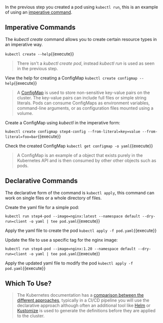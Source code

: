 In the previous step you created a pod using `kubectl run`, this is an example of using an [imperative command](https://kubernetes.io/docs/tasks/manage-kubernetes-objects/imperative-command/).

## Imperative Commands

The *kubectl create* command allows you to create certain resource types in an imperative way.

`kubectl create --help`{{execute}}

> There isn't a *kubectl create pod*, instead *kubectl run* is used as seen in the previous step.

View the help for creating a ConfigMap `kubectl create configmap --help`{{execute}}

> A [ConfigMap](https://kubernetes.io/docs/concepts/configuration/configmap/) is used to store non-sensitive key-value pairs on the cluster. The key-value pairs can include full files or simple string literals. Pods can consume ConfigMaps as environment variables, command-line arguments, or as configuration files mounted using a volume.

Create a ConfigMap using *kubectl* in the imperative form:

`kubectl create configmap step4-config --from-literal=key=value --from-literal=foo=bar`{{execute}}

Check the created ConfigMap `kubectl get configmap -o yaml`{{execute}}

> A ConfigMap is an example of a object that exists purely in the Kubernetes API and is then consumed by other other objects such as pods.

## Declarative Commands

The declarative form of the command is `kubectl apply`, this command can work on single files or a whole directory of files.

Create the yaml file for a simple pod:

`kubectl run step4-pod --image=nginx:latest --namespace default --dry-run=client -o yaml | tee pod.yaml`{{execute}}

Apply the yaml file to create the pod `kubectl apply -f pod.yaml`{{execute}}

Update the file to use a specific tag for the nginx image:

`kubectl run step4-pod --image=nginx:1.20 --namespace default --dry-run=client -o yaml | tee pod.yaml`{{execute}}

Apply the updated yaml file to modify the pod `kubectl apply -f pod.yaml`{{execute}}

## Which To Use?

> The Kubernetes documentation has a [comparison between the different approaches](https://kubernetes.io/docs/concepts/overview/working-with-objects/object-management/), typically in a CI/CD pipeline you will use the declarative approach although often an additional tool like [Helm](https://helm.sh/) or [Kustomize](https://kustomize.io/) is used to generate the definitions before they are applied to the cluster. 